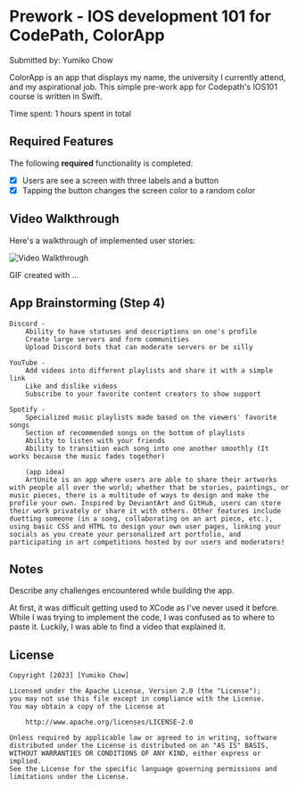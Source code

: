 # Prework -  IOS development 101 for CodePath, ColorApp

Submitted by: Yumiko Chow
 
ColorApp is an app that displays my name, the university I currently attend, and my aspirational job. This simple pre-work app for Codepath's IOS101 course is written in Swift.

Time spent: 1 hours spent in total

## Required Features

The following **required** functionality is completed:

- [x] Users are see a screen with three labels and a button
- [x] Tapping the button changes the screen color to a random color
 
## Video Walkthrough

Here's a walkthrough of implemented user stories:

<img src='http://i.imgur.com/link/to/your/gif/file.gif' title='Video Walkthrough' width='' alt='Video Walkthrough' />

<!-- Replace this with whatever GIF tool you used! -->
GIF created with ...  
<!-- Recommended tools:
[Kap](https://getkap.co/) for macOS
[ScreenToGif](https://www.screentogif.com/) for Windows
[peek](https://github.com/phw/peek) for Linux. -->

## App Brainstorming (Step 4)
    
    Discord - 
        Ability to have statuses and descriptions on one's profile
        Create large servers and form communities
        Upload Discord bots that can moderate servers or be silly
        
    YouTube -
        Add videos into different playlists and share it with a simple link
        Like and dislike videos
        Subscribe to your favorite content creators to show support
    
    Spotify -
        Specialized music playlists made based on the viewers' favorite songs
        Section of recommended songs on the bottom of playlists
        Ability to listen with your friends
        Ability to transition each song into one another smoothly (It works because the music fades together)
        
        (app idea)
        ArtUnite is an app where users are able to share their artworks with people all over the world; whether that be stories, paintings, or music pieces, there is a multitude of ways to design and make the profile your own. Inspired by DeviantArt and GitHub, users can store their work privately or share it with others. Other features include duetting someone (in a song, collaborating on an art piece, etc.), using basic CSS and HTML to design your own user pages, linking your socials as you create your personalized art portfolio, and participating in art competitions hosted by our users and moderators!


## Notes

Describe any challenges encountered while building the app.

At first, it was difficult getting used to XCode as I've never used it before. While I was trying to implement the code, I was confused as to where to paste it. Luckily, I was able to find a video that explained it. 

## License

    Copyright [2023] [Yumiko Chow]

    Licensed under the Apache License, Version 2.0 (the "License");
    you may not use this file except in compliance with the License.
    You may obtain a copy of the License at

        http://www.apache.org/licenses/LICENSE-2.0

    Unless required by applicable law or agreed to in writing, software
    distributed under the License is distributed on an "AS IS" BASIS,
    WITHOUT WARRANTIES OR CONDITIONS OF ANY KIND, either express or implied.
    See the License for the specific language governing permissions and
    limitations under the License.

